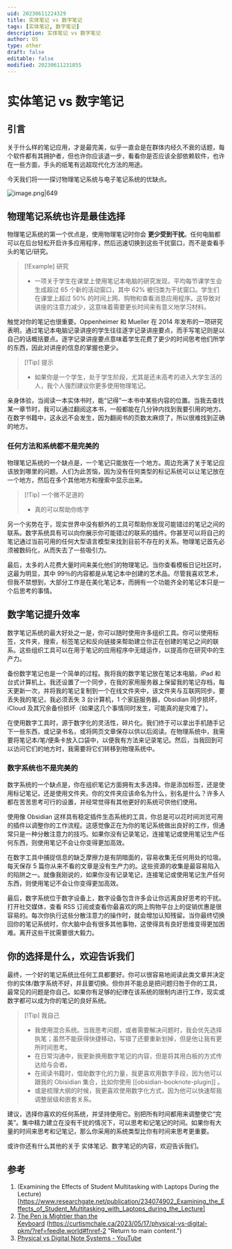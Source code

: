 ```yaml
---
uid: 20230611224329
title: 实体笔记 vs 数字笔记
tags: [实体笔记, 数字笔记]
description: 实体笔记 vs 数字笔记
author: OS
type: other
draft: false
editable: false
modified: 20230611231855
---
```


# 实体笔记 vs 数字笔记

## 引言

关于什么样的笔记应用，才是最完美，似乎一直会是在群体内经久不衰的话题，每个软件都有其拥护者，但也许你应该退一步，看看你是否应该全部依赖软件，也许在一些方面，手头的纸笔有远超现代化方法的用途。

今天我们将一一探讨物理笔记系统与电子笔记系统的优缺点。

![image.png|649](https://cdn.pkmer.cn/images/20230611231726.png!pkmer)

## 物理笔记系统也许是最佳选择

物理笔记系统的第一个优点是，使用物理笔记时你会 **更少受到干扰**。任何电脑都可以在后台轻松开启许多应用程序，然后迅速切换到这些干扰窗口，而不是查看手头的笔记/研究。

> [!Example] 研究
> - 一项关于学生在课堂上使用笔记本电脑的研究发现，平均每节课学生会生成超过 65 个新的活动窗口，其中 62% 被归类为干扰窗口。学生们在课堂上超过 50% 的时间上网、购物和查看消息应用程序。这导致对讲座的注意力减少，这意味着需要更长时间来有意义地学习材料。

触觉对你的笔记也很重要。Oppenheimer 和 Mueller 在 2014 年发布的一项研究表明，通过笔记本电脑记录讲座的学生往往逐字记录讲座要点，而手写笔记则是以自己的话概括要点。逐字记录讲座要点意味着学生花费了更少的时间思考他们所学的东西，因此对讲座的信息的掌握也更少。

>[!Tip] 提示
>- 如果你是一个学生，处于学生阶段，尤其是还未高考的进入大学生活的人，我个人强烈建议你更多使用物理笔记。

亲身体验，当阅读一本实体书时，能“记得”一本书中某些内容的位置。当我去查找某一章节时，我可以通过翻阅这本书，一般都能在几分钟内找到我要引用的地方。在数字书籍中，这永远不会发生，因为翻阅书的页数太麻烦了，所以很难找到正确的地方。

### 任何方法和系统都不是完美的

物理笔记系统的一个缺点是，一个笔记只能放在一个地方。周边充满了关于笔记应该放到哪里的问题。人们为此苦恼，因为没有任何类型的标记系统可以让笔记放在一个地方，然后在多个其他地方和搜索中显示出来。

>[!Tip] 一个微不足道的
>- 真的可以帮助你练字

另一个劣势在于，现实世界中没有额外的工具可帮助你发现可能错过的笔记之间的联系。数字系统具有可以向你展示你可能错过的联系的插件。你甚至可以将自己的笔记通过当前可用的任何大型语言模型来找到目前不存在的关系。物理笔记首先必须被数码化，从而失去了一些吸引力。

最后，太多的人花费大量时间来美化他们的物理笔记。当你查看模板日记社区时，这最为明显，其中 99％的内容都是从笔记本中创建的艺术品。尽管我喜欢艺术，但我不禁想到，大部分工作是在美化笔记本，而拥有一个功能齐全的笔记本只是一个后思考的事情。

## 数字笔记提升效率

数字笔记系统的最大好处之一是，你可以随时使用许多组织工具。你可以使用标签，文件夹，搜索，标签笔记和反向链接来帮助建立你正在创建的笔记之间的联系。这些组织工具可以在用于笔记的应用程序中无缝运作，以提高你在研究中的生产力。

备份数字笔记也是一个简单的过程。我将我的数字笔记放在笔记本电脑，iPad 和台式计算机上。我还设置了一个同步，在我的家用服务器上保留我的笔记存档，每天更新一次，并将我的笔记复制到一个在线文件夹中，该文件夹与互联网同步。要丢失我的笔记，我必须丢失 3 台计算机，1 个家庭服务器，Obsidian 同步损坏，iCloud 及其冗余备份损坏（如果这几个事情同时发生，可能真的是灾难了）。

在使用数字工具时，源于数字化的灵活性，碎片化。我们终于可以拿出手机随手记下一些东西，或记录书名，或将网页文章保存以供以后阅读。在物理系统中，我需要将笔记本/笔/便条卡放入口袋中，以便我有方法来记录笔记。然后，当我回到可以访问它们的地方时，我需要将它们转移到物理系统中。

### 数字系统也不是完美的

数字系统的一个缺点是，你在组织笔记方面拥有太多选择。你是添加标签，还是使用标记笔记，还是使用文件夹。你的文件夹应该命名为什么，别名是什么？许多人都在苦苦思考可行的设置，并经常觉得有其他更好的系统可供他们使用。

使用像 Obsidian 这样具有稳定插件生态系统的工具，你总是可以花时间浏览可用的插件以调整你的工作流程。这感觉像正在为你的笔记系统做出良好的工作，但通常只是一种分散注意力的技巧。如果你没有记录笔记，连接笔记或使用笔记生产任何东西，则使用笔记不会让你变得更加高效。

在数字工具中捕捉信息的缺乏摩擦力是有阴暗面的，容易收集无任何用处的垃圾。每天保存 5 篇你从来不看的文章是没有生产力的。这些资源的收集是最容易陷入的陷阱之一。就像我刚说的，如果你没有记录笔记，连接笔记或使用笔记生产任何东西，则使用笔记不会让你变得更加高效。

最后，数字系统位于数字设备上，数字设备包含许多会让你远离良好思考的干扰。打开社交媒体，查看 RSS 订阅或查看你最喜欢的网上购物平台上的促销优惠是很容易的。每次你执行这些分散注意力的操作时，就会增加认知残留。当你最终切换回你的笔记系统时，你大脑中会有很多其他事物，这使得具有良好思维变得更加困难。离开这些干扰需要很大毅力。

## 你的选择是什么，欢迎告诉我们

最终，一个好的笔记系统比任何工具都要好。你可以很容易地阅读此类文章并决定你的实体/数字系统不好，并且要切换。但你并不能总是把问题归咎于你的工具，最常见的问题是你自己。如果你有足够的纪律在该系统的限制内进行工作，现实或数字都可以成为你的笔记的良好系统。

> [!Tip] 我自己
> - 我使用混合系统。当我思考问题，或者需要解决问题时，我会优先选择执笔；虽然不能获得快捷移动，写错了还要重新划掉，但是他让我有更所时间思考。
> - 在日常沟通中，我更新换用数字笔记的内容，但是将其用白板的方式传达给与会者。
> - 在阅读书籍时，借助数字化的力量，我更喜欢用数字手段，因为他可以跟我的 Obisidian 集合，比如你使用 [[obsidian-booknote-plugin]] 。
> - 或是梳理大纲的时候，我更喜欢使用数字化方式，因为他可以快速帮我调整层级和嵌套关系。

建议，选择你喜欢的任何系统，并坚持使用它。别把所有时间都用来调整使它“完美”。集中精力建立在没有干扰的情况下，可以思考和记笔记的时间。如果你有大量的时间来思考和记笔记，那么你采用的系统类型比你有时间来思考更重要。

或许你还有什么其他的关于 实体笔记、数字笔记的内容，欢迎告诉我们。

## 参考

1. (Examining the Effects of Student Multitasking with Laptops During the Lecture)[https://www.researchgate.net/publication/234074902_Examining_the_Effects_of_Student_Multitasking_with_Laptops_during_the_Lecture]
2. [The Pen is Mightier than the Keyboard](http://pss.sagepub.com/content/early/2014/04/22/0956797614524581) (<https://curtismchale.ca/2023/05/17/physical-vs-digital-pkm/?ref=feedle.world#fnref-2> "Return to main content.")
3. [Physical vs Digital Note Systems - YouTube](https://youtu.be/IIw4DlIHMYI)